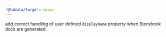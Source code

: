 ```yaml
---
'@tabula/forge': minor
---
```


add correct handling of user defined `displayName` property when Storybook docs are generated

